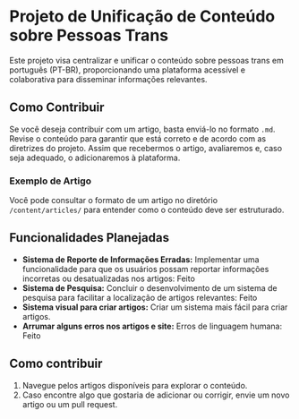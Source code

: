 # Projeto de Unificação de Conteúdo sobre Pessoas Trans

Este projeto visa centralizar e unificar o conteúdo sobre pessoas trans em português (PT-BR), proporcionando uma plataforma acessível e colaborativa para disseminar informações relevantes.

## Como Contribuir

Se você deseja contribuir com um artigo, basta enviá-lo no formato `.md`. Revise o conteúdo para garantir que está correto e de acordo com as diretrizes do projeto. Assim que recebermos o artigo, avaliaremos e, caso seja adequado, o adicionaremos à plataforma.

### Exemplo de Artigo

Você pode consultar o formato de um artigo no diretório `/content/articles/` para entender como o conteúdo deve ser estruturado.

## Funcionalidades Planejadas

- **Sistema de Reporte de Informações Erradas:** Implementar uma funcionalidade para que os usuários possam reportar informações incorretas ou desatualizadas nos artigos: Feito
- **Sistema de Pesquisa:** Concluir o desenvolvimento de um sistema de pesquisa para facilitar a localização de artigos relevantes: Feito
- **Sistema visual para criar artigos:** Criar um sistema mais fácil para criar artigos.
- **Arrumar alguns erros nos artigos e site:** Erros de linguagem humana: Feito 
## Como contribuir

1. Navegue pelos artigos disponíveis para explorar o conteúdo.
2. Caso encontre algo que gostaria de adicionar ou corrigir, envie um novo artigo ou um pull request.
